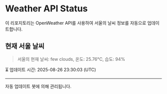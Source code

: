 
# Weather API Status

이 리포지토리는 OpenWeather API를 사용하여 서울의 날씨 정보를 자동으로 업데이트합니다.

## 현재 서울 날씨
> 서울의 현재 날씨: few clouds, 온도: 25.76°C, 습도: 94%

⏳ 업데이트 시간: 2025-08-26 23:30:03 (UTC)

---
자동 업데이트 봇에 의해 관리됩니다.
